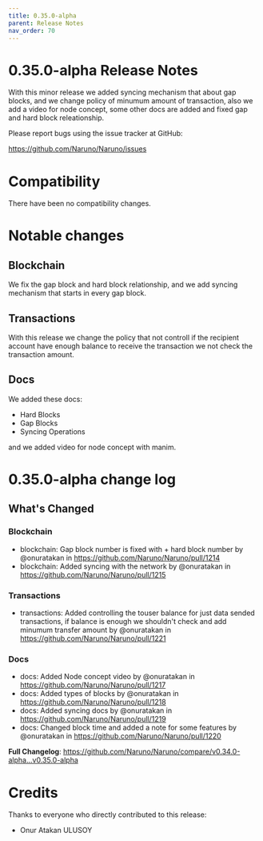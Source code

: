 ```yaml
---
title: 0.35.0-alpha
parent: Release Notes
nav_order: 70
---
```


# 0.35.0-alpha Release Notes

With this minor release we added syncing mechanism that about gap blocks, and we change policy of minumum amount of transaction, also we add a video for node concept, some other docs are added and fixed gap and hard block releationship.

Please report bugs using the issue tracker at GitHub:

<https://github.com/Naruno/Naruno/issues>

# Compatibility

There have been no compatibility changes.

# Notable changes

## Blockchain
We fix the gap block and hard block relationship, and we add syncing mechanism that starts in every gap block.

## Transactions
With this release we change the policy that not controll if the recipient account have enough balance to receive the transaction we not check the transaction amount.


## Docs
We added these docs:
- Hard Blocks
- Gap Blocks
- Syncing Operations

and we added video for node concept with manim.

# 0.35.0-alpha change log

<!-- Release notes generated using configuration in .github/release.yml at master -->

## What's Changed
### Blockchain
* blockchain: Gap block number is fixed with + hard block number by @onuratakan in https://github.com/Naruno/Naruno/pull/1214
* blockchain: Added syncing with the network by @onuratakan in https://github.com/Naruno/Naruno/pull/1215
### Transactions
* transactions: Added controlling the touser balance for just data sended transactions, if balance is enough we shouldn't check and add minumum transfer amount by @onuratakan in https://github.com/Naruno/Naruno/pull/1221
### Docs
* docs: Added Node concept video by @onuratakan in https://github.com/Naruno/Naruno/pull/1217
* docs: Added types of blocks by @onuratakan in https://github.com/Naruno/Naruno/pull/1218
* docs: Added syncing docs by @onuratakan in https://github.com/Naruno/Naruno/pull/1219
* docs: Changed block time and added a note for some features by @onuratakan in https://github.com/Naruno/Naruno/pull/1220


**Full Changelog**: https://github.com/Naruno/Naruno/compare/v0.34.0-alpha...v0.35.0-alpha


# Credits

Thanks to everyone who directly contributed to this release:

- Onur Atakan ULUSOY
